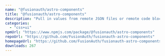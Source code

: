 ```yaml
---
name: "@fusionauth/astro-components"
title: "@fusionauth/astro-components"
description: "Pull in values from remote JSON files or remote code blocks at build time."
categories:
  - "css+ui"
npmUrl: "https://www.npmjs.com/package/@fusionauth/astro-components"
repoUrl: "https://github.com/FusionAuth/fusionauth-astro-components"
homepageUrl: "https://github.com/FusionAuth/fusionauth-astro-components#readme"
downloads: 267
---
```

